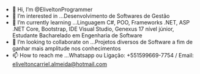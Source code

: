- 👋 Hi, I’m @EliveltonProgrammer
- 👀 I’m interested in ...Desenvolvimento de Softwares de Gestão
- 🌱 I’m currently learning ...Linguagem C#, POO, Frameworks .NET, ASP .NET Core, Bootstrap, IDE Visual Studio, Genexus 17 nível júnior, Estudante Bacharelado em Engenharia de Software
- 💞️ I’m looking to collaborate on ...Projetos diversos de Software a fim de ganhar mais amplitude nos conhecimentos
- 📫 How to reach me ...Whatsapp ou Ligação: +551599669-7754 / Email: eliveltoncarriel.almeida@hotmail.com

<!---
EliveltonProgrammer/EliveltonProgrammer is a ✨ special ✨ repository because its `README.md` (this file) appears on your GitHub profile.
You can click the Preview link to take a look at your changes.
--->
